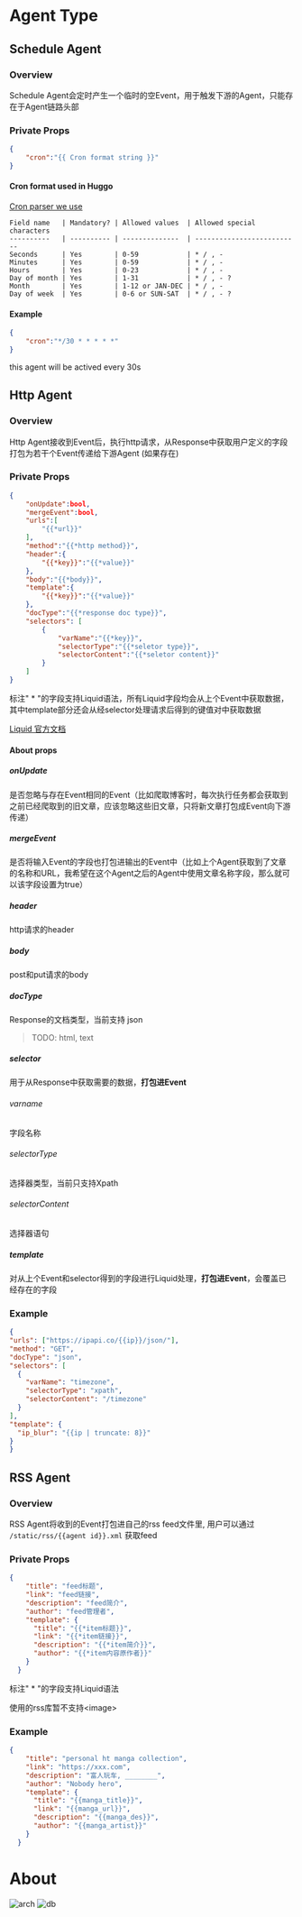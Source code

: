 # Agent Type

## Schedule Agent

### Overview

Schedule Agent会定时产生一个临时的空Event，用于触发下游的Agent，只能存在于Agent链路头部

### Private Props

```json
{
    "cron":"{{ Cron format string }}"
}
```

#### Cron format used in Huggo
[Cron parser we use](https://pkg.go.dev/github.com/robfig/cron/v3)
```
Field name   | Mandatory? | Allowed values  | Allowed special characters
----------   | ---------- | --------------  | --------------------------
Seconds      | Yes        | 0-59            | * / , -
Minutes      | Yes        | 0-59            | * / , -
Hours        | Yes        | 0-23            | * / , -
Day of month | Yes        | 1-31            | * / , - ?
Month        | Yes        | 1-12 or JAN-DEC | * / , -
Day of week  | Yes        | 0-6 or SUN-SAT  | * / , - ?
```

#### Example

```json
{
    "cron":"*/30 * * * * *"
}
```
this agent will be actived every 30s

## Http Agent

### Overview

Http Agent接收到Event后，执行http请求，从Response中获取用户定义的字段打包为若干个Event传递给下游Agent (如果存在)

### Private Props

```json
{
    "onUpdate":bool,
    "mergeEvent":bool,
    "urls":[
        "{{*url}}"
    ],
    "method":"{{*http method}}",
    "header":{
        "{{*key}}":"{{*value}}"
    },
    "body":"{{*body}}",
    "template":{
        "{{*key}}":"{{*value}}"
    },
    "docType":"{{*response doc type}}",
    "selectors": [
        {
            "varName":"{{*key}}",
            "selectorType":"{{*seletor type}}",
            "selectorContent":"{{*seletor content}}"
        }
    ]
}
```
标注" * "的字段支持Liquid语法，所有Liquid字段均会从上个Event中获取数据，其中template部分还会从经selector处理请求后得到的键值对中获取数据

[Liquid 官方文档](https://liquid.bootcss.com/filters/split/)

#### About props

##### onUpdate

是否忽略与存在Event相同的Event（比如爬取博客时，每次执行任务都会获取到之前已经爬取到的旧文章，应该忽略这些旧文章，只将新文章打包成Event向下游传递）

##### mergeEvent

是否将输入Event的字段也打包进输出的Event中（比如上个Agent获取到了文章的名称和URL，我希望在这个Agent之后的Agent中使用文章名称字段，那么就可以该字段设置为true）

##### header

http请求的header

##### body

post和put请求的body

##### docType

Response的文档类型，当前支持 json

> TODO: html, text

##### selector

用于从Response中获取需要的数据，**打包进Event**

###### varname

字段名称

###### selectorType

选择器类型，当前只支持Xpath

###### selectorContent

选择器语句

##### template

对从上个Event和selector得到的字段进行Liquid处理，**打包进Event**，会覆盖已经存在的字段



### Example

```json
{
"urls": ["https://ipapi.co/{{ip}}/json/"],
"method": "GET",
"docType": "json",
"selectors": [
  {
	"varName": "timezone",
	"selectorType": "xpath",
	"selectorContent": "/timezone"
  }
],
"template": {
  "ip_blur": "{{ip | truncate: 8}}"
}
}
```

## RSS Agent

### Overview

RSS Agent将收到的Event打包进自己的rss feed文件里, 用户可以通过 ``/static/rss/{{agent id}}.xml`` 获取feed

### Private Props

```json
{
    "title": "feed标题",
    "link": "feed链接",
    "description": "feed简介",
    "author": "feed管理者",
    "template": {
      "title": "{{*item标题}}",
      "link": "{{*item链接}}",
      "description": "{{*item简介}}",
      "author": "{{*item内容原作者}}"
    }
  }
```
标注" * "的字段支持Liquid语法

使用的rss库暂不支持\<image\>

### Example

```json
{
    "title": "personal ht manga collection",
    "link": "https://xxx.com",
    "description": "富人玩车, ________",
    "author": "Nobody hero",
    "template": {
      "title": "{{manga_title}}",
      "link": "{{manga_url}}",
      "description": "{{manga_des}}",
      "author": "{{manga_artist}}"
    }
  }
```

# About

![arch](./docs/img/arch.png)
![db](./docs/img/db.png)
